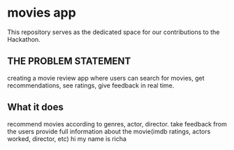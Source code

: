 
# movies app
This repository serves as the dedicated space for our contributions to the Hackathon.

## THE PROBLEM STATEMENT
creating a movie review app where users can search for movies, get recommendations, see ratings, give feedback in real time.

## What it does
recommend movies according to genres, actor, director.
take feedback from the users 
provide full information about the movie(imdb ratings, actors worked, director, etc)
hi my name is richa 